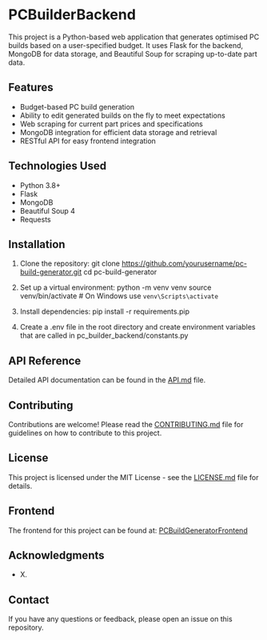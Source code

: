# PCBuilderBackend

This project is a Python-based web application that generates optimised PC builds based on a user-specified budget. 
It uses Flask for the backend, MongoDB for data storage, and Beautiful Soup for scraping up-to-date part data.

## Features

- Budget-based PC build generation
- Ability to edit generated builds on the fly to meet expectations
- Web scraping for current part prices and specifications
- MongoDB integration for efficient data storage and retrieval
- RESTful API for easy frontend integration

## Technologies Used

- Python 3.8+
- Flask
- MongoDB
- Beautiful Soup 4
- Requests

## Installation

1. Clone the repository:
   git clone https://github.com/yourusername/pc-build-generator.git
   cd pc-build-generator

2. Set up a virtual environment:
   python -m venv venv
   source venv/bin/activate  # On Windows use `venv\Scripts\activate`

3. Install dependencies:
   pip install -r requirements.pip

4. Create a .env file in the root directory and create environment variables that are called in pc_builder_backend/constants.py

## API Reference

Detailed API documentation can be found in the [API.md](API.md) file.

## Contributing

Contributions are welcome! Please read the [CONTRIBUTING.md](CONTRIBUTING.md) file for guidelines on how to contribute to this project.

## License

This project is licensed under the MIT License - see the [LICENSE.md](LICENSE.md) file for details.

## Frontend

The frontend for this project can be found at: [PCBuildGeneratorFrontend](https://github.com/Cian-McKelvey/PCBuilderFrontend)

## Acknowledgments

- X.

## Contact

If you have any questions or feedback, please open an issue on this repository.